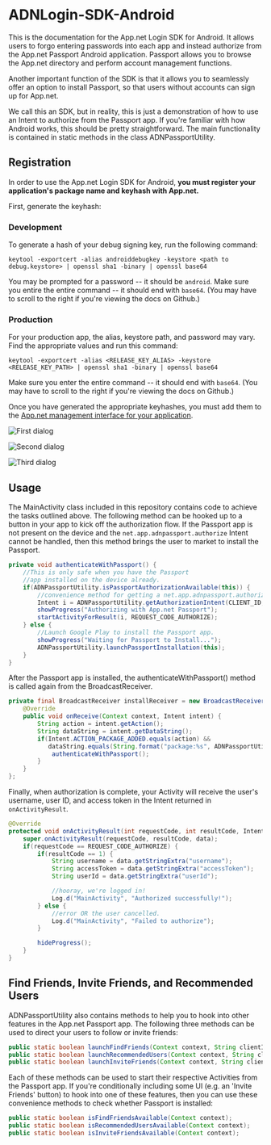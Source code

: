 ADNLogin-SDK-Android
====================

This is the documentation for the App.net Login SDK for Android. It allows users to forgo entering passwords into each app and instead authorize from the App.net Passport Android application. Passport allows you to browse the App.net directory and perform account management functions.

Another important function of the SDK is that it allows you to seamlessly offer an option to install Passport, so that users without accounts can sign up for App.net.

We call this an SDK, but in reality, this is just a demonstration of how to use an Intent to authorize from the Passport app. If you're familiar with how Android works, this should be pretty straightforward. The main functionality is contained in static methods in the class ADNPassportUtility.

## Registration

In order to use the App.net Login SDK for Android, **you must register your application's package name and keyhash with App.net.**

First, generate the keyhash:

### Development

To generate a hash of your debug signing key, run the following command:

    keytool -exportcert -alias androiddebugkey -keystore <path to debug.keystore> | openssl sha1 -binary | openssl base64

You may be prompted for a password -- it should be `android`. Make sure you entire the entire command -- it should end with `base64`. (You may have to scroll to the right if you're viewing the docs on Github.)

### Production

For your production app, the alias, keystore path, and password may vary. Find the appropriate values and run this command:

    keytool -exportcert -alias <RELEASE_KEY_ALIAS> -keystore <RELEASE_KEY_PATH> | openssl sha1 -binary | openssl base64

Make sure you enter the entire command -- it should end with `base64`. (You may have to scroll to the right if you're viewing the docs on Github.)

Once you have generated the appropriate keyhashes, you must add them to the [App.net management interface for your application](https://account.app.net/developer/apps/).

![First dialog](https://files.app.net/hcgn7gAB.png)

![Second dialog](https://files.app.net/hcgkOMUJ.png)

![Third dialog](https://files.app.net/hcg30VQG.png)

## Usage

The MainActivity class included in this repository contains code to achieve the tasks outlined above. The following method can be hooked up to a button in your app to kick off the authorization flow. If the Passport app is not present on the device and the `net.app.adnpassport.authorize` Intent cannot be handled, then this method brings the user to market to install the Passport. 

```java
private void authenticateWithPassport() {
    //This is only safe when you have the Passport
    //app installed on the device already.
    if(ADNPassportUtility.isPassportAuthorizationAvailable(this)) {
        //convenience method for getting a net.app.adnpassport.authorize Intent
        Intent i = ADNPassportUtility.getAuthorizationIntent(CLIENT_ID, SCOPE);
        showProgress("Authorizing with App.net Passport");
        startActivityForResult(i, REQUEST_CODE_AUTHORIZE);
    } else {
        //Launch Google Play to install the Passport app.
        showProgress("Waiting for Passport to Install...");
        ADNPassportUtility.launchPassportInstallation(this);
    }
}
```

After the Passport app is installed, the authenticateWithPassport() method is called again from the BroadcastReceiver.

```java
private final BroadcastReceiver installReceiver = new BroadcastReceiver() {
    @Override
    public void onReceive(Context context, Intent intent) {
        String action = intent.getAction();
        String dataString = intent.getDataString();
        if(Intent.ACTION_PACKAGE_ADDED.equals(action) &&
           dataString.equals(String.format("package:%s", ADNPassportUtility.APP_PACKAGE))) {
            authenticateWithPassport();
        }
    }
};
```

Finally, when authorization is complete, your Activity will receive the user's username, user ID, and access token in the Intent returned in `onActivityResult`.

```java
@Override
protected void onActivityResult(int requestCode, int resultCode, Intent data) {
    super.onActivityResult(requestCode, resultCode, data);
    if(requestCode == REQUEST_CODE_AUTHORIZE) {
        if(resultCode == 1) {
            String username = data.getStringExtra("username");
            String accessToken = data.getStringExtra("accessToken");
            String userId = data.getStringExtra("userId");

            //hooray, we're logged in!
            Log.d("MainActivity", "Authorized successfully!");
        } else {
            //error OR the user cancelled.
            Log.d("MainActivity", "Failed to authorize");
        }

        hideProgress();
    }
}
```

## Find Friends, Invite Friends, and Recommended Users

ADNPassportUtility also contains methods to help you to hook into other features in the App.net Passport app. The following three methods can be used to direct your users to follow or invite friends:

```java
public static boolean launchFindFriends(Context context, String clientId);
public static boolean launchRecommendedUsers(Context context, String clientId);
public static boolean launchInviteFriends(Context context, String clientId);
```

Each of these methods can be used to start their respective Activities from the Passport app. If you're conditionally including some UI (e.g. an 'Invite Friends' button) to hook into one of these features, then you can use these convenience methods to check whether Passport is installed:

```java
public static boolean isFindFriendsAvailable(Context context);
public static boolean isRecommendedUsersAvailable(Context context);
public static boolean isInviteFriendsAvailable(Context context);
```
